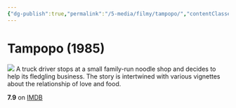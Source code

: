 ```yaml
---
{"dg-publish":true,"permalink":"/5-media/filmy/tampopo/","contentClasses":"movie","tags":["to-watch","фильм","#Comedy"],"created":"2024-01-20T05:39:04.971+07:00","updated":"2024-01-20T05:55:02.291+07:00"}
---
```


# Tampopo (1985)
![](https://m.media-amazon.com/images/M/MV5BMGY4NTNkYjctNDBlYS00ODQ2LTlmZWQtNGZjMmZjMjI1NGQxXkEyXkFqcGdeQXVyMTA0MTM5NjI2._V1_SX300.jpg)
A truck driver stops at a small family-run noodle shop and decides to help its fledgling business. The story is intertwined with various vignettes about the relationship of love and food.

**7.9** on [IMDB](https://www.imdb.com/title/tt0092048)
